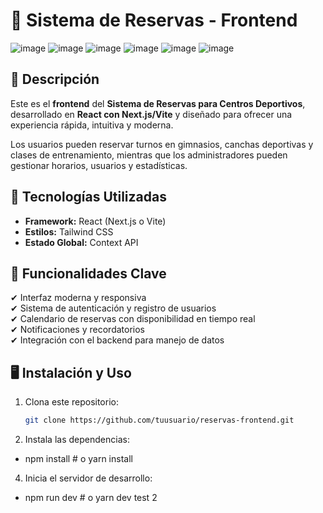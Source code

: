 # 🎨 Sistema de Reservas - Frontend

![image](https://github.com/user-attachments/assets/6d7d5072-5623-41c7-8314-22a38b5f16a5)
![image](https://github.com/user-attachments/assets/6c3aee39-b8d5-4896-b105-899e09788e35)
![image](https://github.com/user-attachments/assets/9c48cc08-b8ff-4f06-88b9-33bb84653505)
![image](https://github.com/user-attachments/assets/7355d755-4bd0-42fd-acfa-e712f871b674)
![image](https://github.com/user-attachments/assets/80d68106-ac46-47fc-8379-2e195763401b)
![image](https://github.com/user-attachments/assets/d646d729-2df2-4485-b259-3d511664d107)

## 📌 Descripción

Este es el **frontend** del **Sistema de Reservas para Centros Deportivos**, desarrollado en **React con Next.js/Vite** y diseñado para ofrecer una experiencia rápida, intuitiva y moderna.

Los usuarios pueden reservar turnos en gimnasios, canchas deportivas y clases de entrenamiento, mientras que los administradores pueden gestionar horarios, usuarios y estadísticas.

## 🚀 Tecnologías Utilizadas

- **Framework:** React (Next.js o Vite)
- **Estilos:** Tailwind CSS
- **Estado Global:** Context API

## 🎯 Funcionalidades Clave

✔ Interfaz moderna y responsiva  
✔ Sistema de autenticación y registro de usuarios  
✔ Calendario de reservas con disponibilidad en tiempo real  
✔ Notificaciones y recordatorios  
✔ Integración con el backend para manejo de datos

## 🖥️ Instalación y Uso

1. Clona este repositorio:

   ```bash
   git clone https://github.com/tuusuario/reservas-frontend.git

   ```

2. Instala las dependencias:

- npm install # o yarn install

4. Inicia el servidor de desarrollo:

- npm run dev # o yarn dev
  test 2
